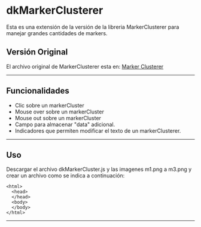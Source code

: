 # dkMarkerClusterer

Esta es una extensión de la versión de la libreria MarkerClusterer para manejar grandes cantidades de markers.

<h2>Versión Original</h2>
El archivo original de MarkerClusterer esta en:
<a href="https://github.com/googlemaps/js-marker-clusterer" target="_blank">Marker Clusterer</a>
<hr/>

<h2>Funcionalidades</h2>
<ul>
  <li> Clic sobre un markerCluster</li>
  <li> Mouse over sobre un markerCluster</li>
  <li> Mouse out sobre un markerCluster</li>
  <li> Campo para almacenar "data" adicional.</li>
  <li> Indicadores que permiten modificar el texto de un markerClusterer.</li>
</ul>
<hr/>

<h2>Uso</h2>
Descargar el archivo dkMarkerCluster.js y las imagenes m1.png a m3.png y crear un archivo como se indica a continuación:

``` 
<html>
  <head>
  </head>
  <body>
  </body>
</html>
``` 
<hr/>

